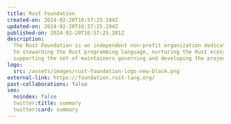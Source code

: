 ```yaml
---
title: Rust Foundation
created-on: 2024-02-20T16:57:25.184Z
updated-on: 2024-02-20T16:57:25.194Z
published-on: 2024-02-20T16:57:25.201Z
description:
  The Rust Foundation is an independent non-profit organization dedicated
  to stewarding the Rust programming language, nurturing the Rust ecosystem, and
  supporting the set of maintainers governing and developing the project.
logo:
  src: /assets/images/rust-foundation-logo-new-black.png
external-link: https://foundation.rust-lang.org/
past-collaborations: false
seo:
  noindex: false
  twitter:title: summary
  twitter:card: summary
---
```

